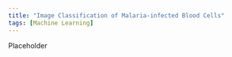 ```yaml
---
title: "Image Classification of Malaria-infected Blood Cells"
tags: [Machine Learning]
---
```


Placeholder